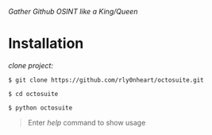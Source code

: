 *Gather Github OSINT like a King/Queen*

# Installation
*clone project:*

```
$ git clone https://github.com/rly0nheart/octosuite.git
```

```
$ cd octosuite
```

```
$ python octosuite
```

> Enter *help* command to show usage
